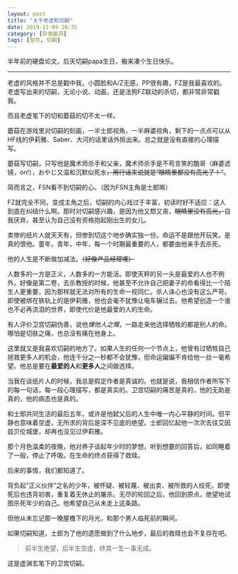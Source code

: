```yaml
---
layout: post
title: "关于老虚和切嗣"
date: 2019-11-09 20:35
category: [杂食脑洞]
tags: [型月, 切嗣]
---
```




半年前的硬盘论文。后天切嗣papa生日，搬来凑个生日快乐。

---



老虚的风格并不总是戳中我，小圆脸和A/Z无感，PP很有趣，FZ是我最喜欢的。老虚写出来的切嗣，无论小说、动画，还是法狗FZ联动的杀切，都非常非常戳我。

而且老虚笔下的切和蘑菇的切不太一样。

蘑菇在游戏里对切嗣的刻画，一半士郎视角，一半麻婆视角，剩下的一点点可以从HF线的伊莉雅、Saber、大河的话里话外抠出来。总之就是没有直接的心理描写。

蘑菇写切嗣，只写他是魔术师杀手和父亲，魔术师杀手是不苟言笑的酷哥（麻婆滤镜，on!），おやじ又温和沉默似死水<del>，用行话来说就是“眼睛里都没有高光了！”</del>。

简而言之，FSN看不到切嗣的心。（因为FSN主角是士郎嘛）

FZ就完全不同，变成主角之后，切嗣的内心戏过于丰富，初读时好不适应：这人到底在纠结什么啊。那时对切嗣感兴趣，是因为他又颓又丧，<del>眼睛里没有高光，</del>自我厌弃，甚至认为自己没有资格抱起刚出生的女儿。

卖惨的纸片人就天天有，但惨到切这个地步确实独一份。命运不是跟他开玩笑，是真的恨他。童年，青年，中年，每一个时期最重要的人，都要由他亲手去杀死。

他的人生是不断做加减法。<del>（好像产品经理噢）</del>

人数多的一方是正义，人数多的一方能活。即使天秤的另一头是最爱的人也不例外。好像是第二卷，去杀教授的时候，他甚至不允许自己把妻子的命看得比一个陌生人更重要，因为那样就无法对所有的生命一视同仁。杀人诛心也没有这么严苛。即使被绑在铁轨上的是伊莉雅，他也会毫不犹豫让电车辗过去。他希望创造一个谁也不必再流泪的世界，即使代价是他最爱的人的生命。

有人评价卫宫切嗣伪善，说他*慷他人之慨*，一路走来他选择牺牲的都是别人的命。哪怕是切肤之痛，也总没有痛在他身上。

这里就又是我喜欢切嗣的地方了。如果人生的任何一个节点上，他曾有过牺牲自己拯救更多人的机会，他连千分之一秒都不会犹豫，但命运偏偏不肯给他一丝一毫希望。他总是要在**最爱的人**和**更多人**之间做选择。

当我在谈纸片人的时候，我总是假定作者是真诚的。也就是说，我相信作者所写下的每一句话，每一段心理描写，都是真实的。卫宫切嗣的痛苦是真的，他的无助是真的，他的病态也是真的。

和士郎共同生活的最后五年，或许是他弑父后的人生中唯一内心平静的时间。但平静也意味着空虚，无所求的背后是深不见底的绝望。士郎回忆起他一次次去往艾因兹贝伦城堡，却再也没见过伊莉雅。

那个月色温柔的夜晚，他对养子谈起年少时的梦想，听到想要的回答后，如同睡着了一般，停止了呼吸。在生命的终点获得了救赎。

后来的事情，我们都知道了。

背负起“正义伙伴”之名的少年，被怀疑、被轻蔑、被出卖、被所救的人绞死，即使死后也违背初衷，重复着无休止的屠杀。无尽的轮回之后，他回到原点，绝望地试图杀死年少的自己。他希望自己从未走上这条路。

但他从未忘记那一晚屋檐下的月光，和那个男人临死前的瞬间。

如果切嗣知道，士郎为了他的遗愿做到了什么地步，最后的救赎也会不复存在吧。

> 前半生绝望，后半生空虚，终其一生一事无成。

这是虚渊玄笔下的卫宫切嗣。